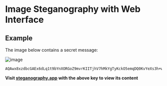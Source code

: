 # Image Steganography with Web Interface

## Example

The image below contains a secret message:

![image](https://user-images.githubusercontent.com/56021306/196000250-da01bb5c-a8da-46f7-90ba-c28dafbcf372.png)

```text
AQAwx8xzdbcGAEx6dLq1t9bYnXORGoZ9mvrKIITjhV7hMkYgTyKckO5emqDQ0KvYeXs3h+wz
```

**Visit [steganography.app](https://steganography.app/codec/decode) with the above key to view its content**
